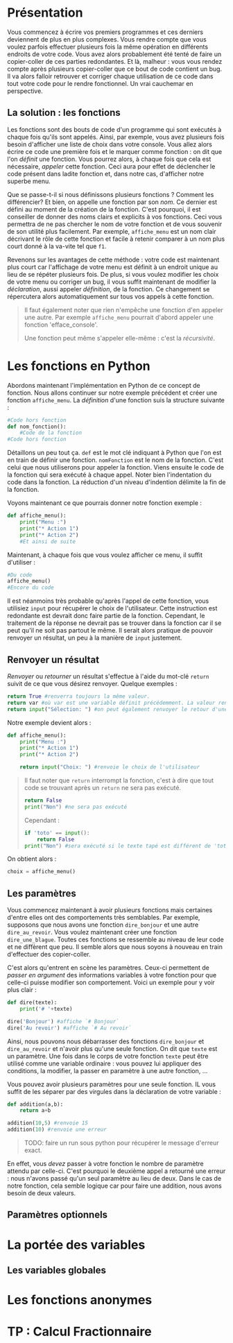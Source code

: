 # Présentation

Vous commencez à écrire vos premiers programmes et ces derniers deviennent de
plus en plus complexes. Vous rendre compte que vous voulez parfois effectuer
plusieurs fois la même opération en différents endroits de votre code. Vous
avez alors probablement été tenté de faire un copier-coller de ces parties
redondantes. Et là, malheur : vous vous rendez compte après plusieurs
copier-coller que ce bout de code contient un bug. Il va alors falloir
retrouver et corriger chaque utilisation de ce code dans tout votre code pour
le rendre fonctionnel. Un vrai cauchemar en perspective.

## La solution : les fonctions

Les fonctions sont des bouts de code d'un programme qui sont exécutés à chaque
fois qu'ils sont appelés. Ainsi, par exemple, vous avez plusieurs fois besoin
d'afficher une liste de choix dans votre console. Vous allez alors écrire ce
code une première fois et le marquer comme fonction : on dit que l'on *définit*
une fonction. Vous pourrez alors, à chaque fois que cela est nécessaire,
*appeler* cette fonction. Ceci aura pour effet de déclencher le code présent
dans ladite fonction et, dans notre cas, d'afficher notre superbe menu.

Que se passe-t-il si nous définissons plusieurs fonctions ? Comment les
différencier? Et bien, on appelle une fonction par son *nom*. Ce dernier est
défini au moment de la création de la fonction. C'est pourquoi, il est
conseiller de donner des noms clairs et explicits à vos fonctions. Ceci vous
permettra de ne pas chercher le nom de votre fonction et de vous souvenir de
son utilité plus facilement. Par exemple, `affiche_menu` est un nom clair
décrivant le rôle de cette fonction et facile à retenir comparer à un nom plus
court donné à la va-vite tel que `f1`.

Revenons sur les avantages de cette méthode : votre code est maintenant plus
court car l'affichage de votre menu est définit à un endroit unique au lieu de
se répéter plusieurs fois. De plus, si vous voulez modifier les choix de votre
menu ou corriger un bug, il vous suffit maintenant de modifier la
*déclaration*, aussi appeler *définition*, de la fonction. Ce changement se
répercutera alors automatiquement sur tous vos appels à cette fonction.

> Il faut également noter que rien n'empêche une fonction d'en appeler une
> autre. Par exemple `affiche_menu` pourrait d'abord appeler une fonction
> 'efface_console'.
>
> Une fonction peut même s'appeler elle-même : c'est la *récursivité*.

# Les fonctions en Python

Abordons maintenant l'implémentation en Python de ce concept de fonction. Nous
allons continuer sur notre exemple précédent et créer une fonction
`affiche_menu`. La *définition* d'une fonction suis la structure suivante :

```python
#Code hors fonction
def nom_fonction():
    #Code de la fonction
#Code hors fonction
```

Détaillons un peu tout ça. `def` est le mot clé indiquant à Python que l'on est
en train de définir une fonction. `nomFonction` est le nom de la fonction.
C'est celui que nous utiliserons pour appeler la fonction. Viens ensuite le
code de la fonction qui sera exécuté à chaque appel. Noter bien l'indentation
du code dans la fonction. La réduction d'un niveau d'indention délimite la fin
de la fonction.

Voyons maintenant ce que pourrais donner notre fonction exemple :

```python
def affiche_menu():
    print("Menu :")
    print("* Action 1")
    print("* Action 2")
    #Et ainsi de suite
```
Maintenant, à chaque fois que vous voulez afficher ce menu, il suffit
d'utiliser :

```python
#Du code
affiche_menu()
#Encore du code
```

Il est néanmoins très probable qu'après l'appel de cette fonction, vous
utilisiez `input` pour récupérer le choix de l'utilisateur. Cette instruction
est redondante est devrait donc faire partie de la fonction. Cependant, le
traitement de la réponse ne devrait pas se trouver dans la fonction car il se
peut qu'il ne soit pas partout le même. Il serait alors pratique de pouvoir
renvoyer un résultat, un peu à la manière de `input` justement.

## Renvoyer un résultat

*Renvoyer* ou *retourner* un résultat s'effectue à l'aide du mot-clé `return`
suivit de ce que vous désirez renvoyer. Quelque exemples :

```python
return True #renverra toujours la même valeur.
return var #où var est une variable définit précédemment. La valeur renvoyer peut alors être différentes selon les cas
return input("Sélection: ") #on peut également renvoyer le retour d'une autre fonction.
```

Notre exemple devient alors :

```python
def affiche_menu():
    print("Menu :")
    print("* Action 1")
    print("* Action 2")

    return input("Choix: ") #renvoie le choix de l'utilisateur
```

> Il faut noter que `return` interrompt la fonction, c'est à dire que tout code
> se trouvant après un `return` ne sera pas exécuté.
>
> ```python
> return False
> print("Non") #ne sera pas exécuté
> ```
> Cependant :
>
> ```python
> if 'toto' == input():
>     return False
> print("Non") #sera exécuté si le texte tapé est différent de 'toto'
> ```

On obtient alors :

```python
choix = affiche_menu()
```

## Les paramètres

Vous commencez maintenant à avoir plusieurs fonctions mais certaines d'entre
elles ont des comportements très semblables. Par exemple, supposons que nous
avons une fonction `dire_bonjour` et une autre `dire_au_revoir`. Vous voulez
maintenant créer une fonction `dire_une_blague`. Toutes ces fonctions se
ressemble au niveau de leur code et ne diffèrent que peu. Il semble alors que
nous soyons à nouveau en train d'effectuer des copier-coller.

C'est alors qu'entrent en scène les paramètres. Ceux-ci permettent de *passer en
argument* des informations variables à votre fonction pour que celle-ci puisse
modifier son comportement. Voici un exemple pour y voir plus clair :

```python
def dire(texte):
    print('# '+texte)

dire('Bonjour') #affiche `# Bonjour`
dire('Au revoir') #affiche `# Au revoir`
```

Ainsi, nous pouvons nous débarrasser des fonctions `dire_bonjour` et
`dire_au_revoir` et n'avoir plus qu'une seule fonction. On dit que `texte` est
un paramètre. Une fois dans le corps de votre fonction `texte` peut être utilisé
comme une variable ordinaire : vous pouvez lui appliquer des conditions, la
modifier, la passer en paramètre à une autre fonction, ...

Vous pouvez avoir plusieurs paramètres pour une seule fonction. IL vous suffit
de les séparer par des virgules dans la déclaration de votre variable :

```python
def addition(a,b):
    return a+b

addition(10,5) #renvoie 15
addition(10) #renvoie une erreur
```

> TODO: faire un run sous python pour récupérer le  message d'erreur exact.

En effet, vous *devez* passer à votre fonction le nombre de paramètre attendu
par celle-ci. C'est pourquoi le deuxième appel a retourné une erreur : nous
n'avons passé qu'un seul paramètre au lieu de deux. Dans le cas de notre
fonction, cela semble logique car pour faire une addition, nous avons besoin de
deux valeurs.


## Paramètres optionnels

# La portée des variables

## Les variables globales

# Les fonctions anonymes

# TP : Calcul Fractionnaire
